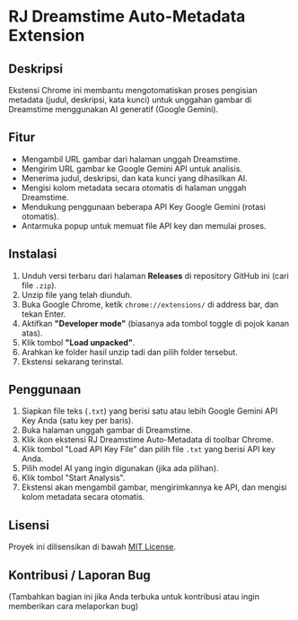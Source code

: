 # RJ Dreamstime Auto-Metadata Extension

## Deskripsi

Ekstensi Chrome ini membantu mengotomatiskan proses pengisian metadata (judul, deskripsi, kata kunci) untuk unggahan gambar di Dreamstime menggunakan AI generatif (Google Gemini).

## Fitur

*   Mengambil URL gambar dari halaman unggah Dreamstime.
*   Mengirim URL gambar ke Google Gemini API untuk analisis.
*   Menerima judul, deskripsi, dan kata kunci yang dihasilkan AI.
*   Mengisi kolom metadata secara otomatis di halaman unggah Dreamstime.
*   Mendukung penggunaan beberapa API Key Google Gemini (rotasi otomatis).
*   Antarmuka popup untuk memuat file API key dan memulai proses.

## Instalasi

1.  Unduh versi terbaru dari halaman **Releases** di repository GitHub ini (cari file `.zip`).
2.  Unzip file yang telah diunduh.
3.  Buka Google Chrome, ketik `chrome://extensions/` di address bar, dan tekan Enter.
4.  Aktifkan **"Developer mode"** (biasanya ada tombol toggle di pojok kanan atas).
5.  Klik tombol **"Load unpacked"**.
6.  Arahkan ke folder hasil unzip tadi dan pilih folder tersebut.
7.  Ekstensi sekarang terinstal.

## Penggunaan

1.  Siapkan file teks (`.txt`) yang berisi satu atau lebih Google Gemini API Key Anda (satu key per baris).
2.  Buka halaman unggah gambar di Dreamstime.
3.  Klik ikon ekstensi RJ Dreamstime Auto-Metadata di toolbar Chrome.
4.  Klik tombol "Load API Key File" dan pilih file `.txt` yang berisi API key Anda.
5.  Pilih model AI yang ingin digunakan (jika ada pilihan).
6.  Klik tombol "Start Analysis".
7.  Ekstensi akan mengambil gambar, mengirimkannya ke API, dan mengisi kolom metadata secara otomatis.

## Lisensi

Proyek ini dilisensikan di bawah [MIT License](LICENSE).

## Kontribusi / Laporan Bug

(Tambahkan bagian ini jika Anda terbuka untuk kontribusi atau ingin memberikan cara melaporkan bug)
